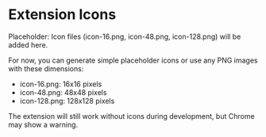 # Extension Icons

Placeholder: Icon files (icon-16.png, icon-48.png, icon-128.png) will be added here.

For now, you can generate simple placeholder icons or use any PNG images with these dimensions:
- icon-16.png: 16x16 pixels
- icon-48.png: 48x48 pixels
- icon-128.png: 128x128 pixels

The extension will still work without icons during development, but Chrome may show a warning.
